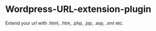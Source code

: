 Wordpress-URL-extension-plugin
==============================

  Extend your url with .html, .htm, .php, .jsp, .asp, .xml etc. 
